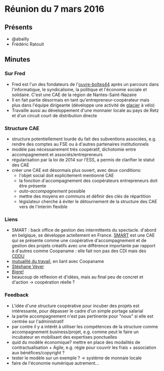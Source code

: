 # Réunion du 7 mars 2016

## Présents

* @abailly
* Frédéric Ratouit

## Minutes

### Sur Fred

* Fred est l'un des fondateurs de l'[ouvre-boîtes44](http://ouvre-boites44.coop/) après un parcours dans l'informatique, le syndicalisme, la politique et l'économie sociale et solidaire. C'est une CAE de la région de Nantes-Saint-Nazaire
* Il en fait partie désormais en tant qu'entrepreneur-coopérateur mais plus dans l'équipe dirigeante (développe une activité de [glacier](https://www.facebook.com/fraidleglacier) à vélo)
* Travaille aussi au développement d'une monnaier locale au pays de Retz et d'un circuit court de distribution directe

### Structure CAE

* structure potentiellement lourde du fait des subventions associées, e.g. rendre des comptes au FSE ou à d'autres partenaires institutionnels 
* modèle pas nécessairement très coopératif, dichotomie entre accompagnement et associés/entrepreneurs
* régularisation par la loi de 2014 sur l'ESS, a permis de clarifier le statut des CAE
* créer une CAE est désormais plus ouvert, avec deux conditions:
    * l'objet social doit explicitement mentionné CAE
    * la fonction d'accompagnement des coopérateurs entrepreneurs doit être présente
    * *auto-accompagnement* possible
    * mettre des moyens en communs et définir des clés de répartition
    * législateur cherche à éviter le détournement de la structure des CAE vers de l'interim flexible

### Liens

* SMART : back office de gestion des intermittents du spectacle. d'abord en belgique, se développe actellement en France. [SMART](http://www.smartfr.fr/) est une CAE qui se présente comme une coopérative d'accompagnement et de gestion des projets créatifs avec une différence importante par rapport à d'autres comme Coopaname : elle fait non pas des CDI mais des [CDDU](https://fr.wikipedia.org/wiki/Contrat_%C3%A0_dur%C3%A9e_d%C3%A9termin%C3%A9e_d%27usage)
* [mutualité du travail](www.coopaname.coop/idee/pour-mutualite-travail), en liant avec Coopaname
* [Stéphane Veyer](https://www.linkedin.com/in/stephaneveyer)
* [Bigre!](http://www.oxalis-scop.fr/component/k2/item/261-bigre-une-cooperation-de-7-000-personnes)
* beaucoup de réflexion et d'idées, mais au final peu de concret et d'action -> coopération réelle ?

### Feedback

* L'idée d'une structure coopérative pour incuber des projets est intéressante, pour dépasser le cadre d'un simple portage salarial
* la partie accompagnement n'est pas pertinente pour "nous" si elle est centrée sur l'administratif
* par contre il y a intérêt à utiliser les compétences de la structure comme accompagnement business/projet, e.g. comme peut le faire un incubateur en mobilisant des expertises ponctuelles
* quid du modèle économique? mettre en place des modalités de contractualisation + Agile, e.g. régie pour couvrir les frais + association aux bénéfices/copyright ?
* tester le modèle sur un exemple ? -> système de monnaie locale
* faire de l'économie numérique autrement...
